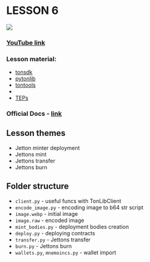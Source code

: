 # LESSON 6
[![](https://img.shields.io/badge/%F0%9F%92%8E-TON-grey)](https://ton.org)

### [YouTube link](https://www.youtube.com/watch?v=cT9M54Y3uc8)

### Lesson material:
* [tonsdk](https://github.com/tonfactory/tonsdk)
* [pytonlib](https://github.com/toncenter/pytonlib)
* [tontools](https://github.com/yungwine/TonTools)
* 
* [TEPs](https://github.com/ton-blockchain/TEPs/blob/master/text/0064-token-data-standard.md)


### Official Docs - [link](https://docs.ton.org)

## Lesson themes
- Jetton minter deployment
- Jettons mint
- Jettons transfer 
- Jettons burn

## Folder structure
- `client.py` - useful funcs with TonLibClient 
- `encode_image.py` - encoding image to b64 str script
- `image.webp` - initial image
- `image.raw` - encoded image
- `mint_bodies.py` - deployment bodies creation
- `deploy.py` - deploying contracts
- `transfer.py` - Jettons transfer
- `burn.py` - Jettons burn
- `wallets.py`, `mnemoincs.py` - wallet import

